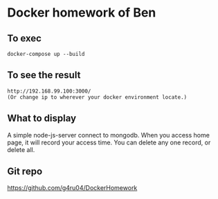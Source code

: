 # Docker homework of Ben

## To exec
```
docker-compose up --build
```

## To see the result
```
http://192.168.99.100:3000/
(Or change ip to wherever your docker environment locate.)
```

## What to display
A simple node-js-server connect to mongodb.
When you access home page, it will record your access time.
You can delete any one record, or delete all.

## Git repo
https://github.com/g4ru04/DockerHomework